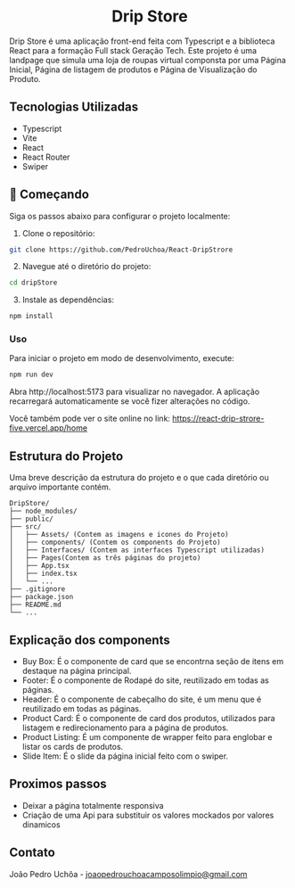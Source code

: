 <h1 align="center"> Drip Store </h1>
Drip Store é uma aplicação front-end feita com Typescript e a biblioteca React para a formação Full stack Geração Tech. Este projeto é uma landpage que simula uma loja de roupas virtual componsta por uma Página Inicial, Página de listagem de produtos e Página de Visualização do Produto.

## Tecnologias Utilizadas
- Typescript
- Vite
- React
- React Router
- Swiper

## 🚀 Começando
Siga os passos abaixo para configurar o projeto localmente:

1. Clone o repositório:

 ```bash
 git clone https://github.com/PedroUchoa/React-DripStrore
```

2. Navegue até o diretório do projeto:

 ```bash
 cd dripStore
```

3. Instale as dependências:

 ```bash
 npm install
```

### Uso
Para iniciar o projeto em modo de desenvolvimento, execute:

 ```bash
 npm run dev
```

Abra http://localhost:5173 para visualizar no navegador. A aplicação recarregará automaticamente se você fizer alterações no código.

Você também pode ver o site online no link: https://react-drip-strore-five.vercel.app/home

## Estrutura do Projeto
Uma breve descrição da estrutura do projeto e o que cada diretório ou arquivo importante contém.
```text
DripStore/
├── node_modules/
├── public/
├── src/
│   ├── Assets/ (Contem as imagens e icones do Projeto)
│   ├── components/ (Contem os components do Projeto)
│   ├── Interfaces/ (Contem as interfaces Typescript utilizadas)
│   ├── Pages(Contem as três páginas do projeto)
│   ├── App.tsx
│   ├── index.tsx
│   └── ...
├── .gitignore
├── package.json
├── README.md
└── ...
```

## Explicação dos components
- Buy Box: É o componente de card que se encontrna seção de itens em destaque na página principal.
- Footer: É o componente de Rodapé do site, reutilizado em todas as páginas.
- Header: É o componente de cabeçalho do site, é um menu que é reutilizado em todas as páginas.
- Product Card: É o componente de card dos produtos, utilizados para listagem e redirecionamento para a página de produtos.
- Product Listing: É um componente de wrapper feito para englobar e listar os cards de produtos.
- Slide Item: É o slide da página inicial feito com o swiper.

## Proximos passos
- Deixar a página totalmente responsiva
- Criação de uma Api para substituir os valores mockados por valores dinamicos 

## Contato

João Pedro Uchôa - joaopedrouchoacamposolimpio@gmail.com



